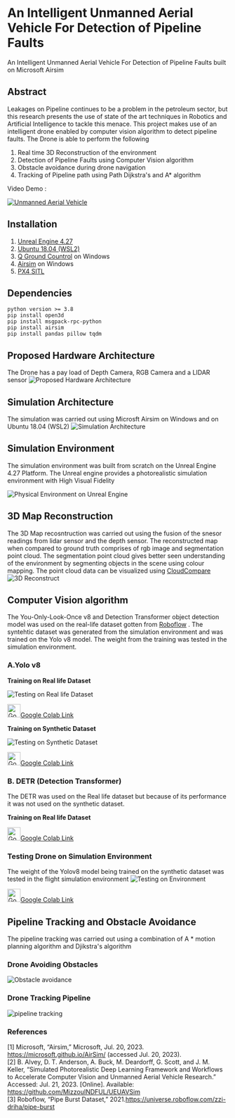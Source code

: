 # An Intelligent Unmanned Aerial Vehicle For Detection of Pipeline Faults
An Intelligent Unmanned Aerial Vehicle For Detection of Pipeline Faults built on Microsoft Airsim
## Abstract
Leakages on Pipeline continues to be a problem in the petroleum sector, but this research presents the use of state of the art techniques in Robotics and Artificial Intelligence to tackle this menace. This project makes use of an intelligent drone enabled by computer vision algorithm to detect pipeline faults.
The Drone is able to perform the following
1. Real time 3D Reconstruction of the environment
2. Detection of Pipeline Faults using Computer Vision algorithm
3. Obstacle avoidance during drone navigation
4. Tracking of Pipeline path using Path Dijkstra's and A* algorithm

Video Demo :


[![Unmanned Aerial Vehicle](https://img.youtube.com/vi/1v-ivv_LiHk/0.jpg)](https://www.youtube.com/watch?v=1v-ivv_LiHk)


## Installation 
1. [Unreal Engine 4.27](https://www.unrealengine.com/)
2. [Ubuntu 18.04 (WSL2)](https://ubuntu.com/tutorials/install-ubuntu-on-wsl2-on-windows-10#1-overview)
3. [Q Ground Countrol](http://qgroundcontrol.com/) on Windows
4. [Airsim](https://github.com/microsoft/AirSim) on Windows 
5. [PX4 SITL](https://microsoft.github.io/AirSim/px4_sitl/)

## Dependencies
```
python version >= 3.8
pip install open3d
pip install msgpack-rpc-python
pip install airsim
pip install pandas pillow tqdm
```


## Proposed Hardware Architecture
The Drone has a pay load of Depth Camera, RGB Camera and a LIDAR sensor
![Proposed Hardware Architecture](images/Hardware_Architecture.png) 


## Simulation Architecture
The simulation was carried out using Microsft Airsim on Windows and on Ubuntu 18.04 (WSL2)
![Simulation Architecture](images/Internal_Architecture.png) 

## Simulation Environment
The simulation environment was built from scratch on the Unreal Engine 4.27 Platform. The Unreal engine provides a photorealistic simulation environment with High Visual Fidelity


![Physical Environment on Unreal Engine](images/Pipeline_environment.png) 


## 3D Map Reconstruction
The 3D Map recosntruction was carried out using the fusion of the snesor readings from lidar sensor and the depth sensor.  The reconstructed map when compared to ground truth comprises of rgb image and segmentation point cloud. The segmentation point cloud gives better seen understanding of the environment by segmenting objects in the scene using colour mapping. The point cloud data can be visualized using [CloudCompare](https://www.danielgm.net/cc/)
![3D Reconstruct](images/3D_reconstruct.png)

## Computer Vision algorithm 
The You-Only-Look-Once v8 and Detection Transformer object detection model was used on the real-life dataset gotten from [Roboflow](https://universe.roboflow.com/zzi-driha/pipe-burst) . The syntehtic dataset was generated from the simulation environment and was trained on the Yolo v8 model. The weight from the training was tested in the simulation environment.
### A.Yolo v8
**Training on Real life Dataset**

![Testing on Real life Dataset](images/Test_Yolo_real.png)

<img src="images/colab.png" alt="Google Colab" width="30"/>[Google Colab Link](https://colab.research.google.com/drive/11Ii1Fham5Js4BOswlHylC8AnLLrh2yoR?usp=sharing)

**Training on Synthetic Dataset**

![Testing on Synthetic Dataset](images/test_yolo8.png)

<img src="images/colab.png" alt="Google Colab" width="30"/>[Google Colab Link](https://colab.research.google.com/drive/170YHXG5TjJkWnKKu6tiyMteSWT8p_X48?usp=sharing)
### B. DETR (Detection Transformer)
The DETR was used on the Real life dataset but because of its performance it was not used on the synthetic dataset.

**Training on Real life Dataset**

<img src="images/colab.png" alt="Google Colab" width="30"/>[Google Colab Link](https://colab.research.google.com/drive/1D17io_6CHbAzvv9_kcOSEk_DxorXZB88?usp=sharing)

### Testing Drone on Simulation Environment
The weight of the Yolov8 model being trained on the synthetic dataset was tested in the flight simulation environment
![Testing on Environment](images/yolov8_test_sim.png)



<img src="images/colab.png" alt="Google Colab" width="30"/>[Google Colab Link](https://colab.research.google.com/drive/1D17io_6CHbAzvv9_kcOSEk_DxorXZB88?usp=sharing)
## Pipeline Tracking and Obstacle Avoidance
The pipeline tracking was carried out using a combination of A * motion planning algorithm and Djikstra's algorithm
### Drone Avoiding Obstacles
![Obstacle avoidance](images/obstacle_avoid.png)

### Drone Tracking Pipeline
![pipeline tracking](images/pipe_tracking.png)

### References
[1] Microsoft, “Airsim,” Microsoft, Jul. 20, 2023. https://microsoft.github.io/AirSim/ (accessed Jul. 20, 2023).<br>
[2] B. Alvey, D. T. Anderson, A. Buck, M. Deardorff, G. Scott, and J. M. Keller, “Simulated Photorealistic Deep Learning Framework and Workflows to Accelerate Computer Vision and Unmanned Aerial Vehicle Research.” Accessed: Jul. 21, 2023. [Online]. Available: https://github.com/MizzouINDFUL/UEUAVSim <br>
[3] Roboflow, “Pipe Burst Dataset,” 2021.https://universe.roboflow.com/zzi-driha/pipe-burst
